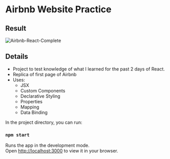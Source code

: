# Airbnb Website Practice

## Result
![Airbnb-React-Complete](https://github.com/ZenuCode/Airbnb-Webpage/assets/100235605/3ad515df-fb11-4e73-9eb4-8f5e5c48f2e9)

## Details
- Project to test knowledge of what I learned for the past 2 days of React.
- Replica of first page of Airbnb
- Uses:
  - JSX
  - Custom Components
  - Declarative Styling
  - Properties
  - Mapping
  - Data Binding

In the project directory, you can run:

### `npm start`

Runs the app in the development mode.\
Open [http://localhost:3000](http://localhost:3000) to view it in your browser.
